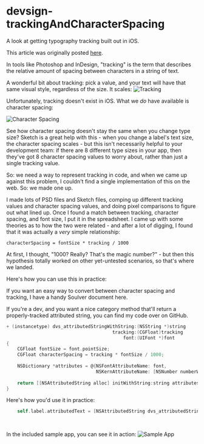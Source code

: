 devsign-trackingAndCharacterSpacing
===================================

A look at getting typography tracking built out in iOS.

This article was originally posted [here](http://www.devsign.co/notes/tracking-and-character-spacing).

In tools like Photoshop and InDesign, "tracking" is the term that describes the relative amount of spacing between characters in a string of text.

A wonderful bit about tracking: pick a value, and your text will have that same visual style, regardless of the size. It scales:
![Tracking](http://clrk.it/image/3j1e2B0m053N/Tracking.png)

Unfortunately, tracking doesn't exist in iOS. What we *do* have available is character spacing:

![Character Spacing](http://clrk.it/image/2X383o333S3s/character-spacing.png)

See how character spacing doesn't stay the same when you change type size? Sketch is a great help with this - when you change a label's text size, the character spacing scales - but this isn't necessarily helpful to your development team: if there are 8 different type sizes in your app, then they've got 8 character spacing values to worry about, rather than just a single tracking value.

So: we need a way to represent tracking in code, and when we came up against this problem, I couldn't find a single implementation of this on the web. So: we made one up.

I made lots of PSD files and Sketch files, comping up different tracking values and character spacing values, and doing pixel comparisons to figure out what lined up. Once I found a match between tracking, character spacing, and font size, I put it in the spreadsheet. I came up with some theories as to how the two were related - and after a lot of digging, I found that it was actually a *very* simple relationship:

```
characterSpacing = fontSize * tracking / 1000
```

At first, I thought, "1000? Really? That's the magic number?" - but then this hypothesis totally worked on other yet-untested scenarios, so that's where we landed.

Here's how you can use this in practice:

If you want an easy way to convert between character spacing and tracking, I have a handy Soulver document here. 

If you're a dev, and you want a nice category method that'll return a properly-tracked attributed string, you can find my code over on GitHub.
```objectivec
+ (instancetype) dvs_attributedStringWithString:(NSString *)string
                                       tracking:(CGFloat)tracking
                                           font:(UIFont *)font
{
    CGFloat fontSize = font.pointSize;
    CGFloat characterSpacing = tracking * fontSize / 1000;
    
    NSDictionary *attributes = @{NSFontAttributeName: font,
                                 NSKernAttributeName: [NSNumber numberWithFloat:characterSpacing]};
    
    return [[NSAttributedString alloc] initWithString:string attributes:attributes];
}
```

Here's how you'd use it in practice:
```objectivec
    self.label.attributedText = [NSAttributedString dvs_attributedStringWithString:@"DEVSIGN"
                                                                          tracking:sender.value
                                                                              font:[UIFont systemFontOfSize:17.f]];
```

In the included sample app, you can see it in action:
![Sample App](http://clrk.it/image/302q1m0k2y2x/tracking.gif)
